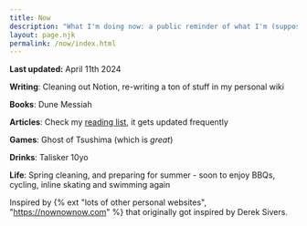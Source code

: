 ```yaml
---
title: Now
description: "What I'm doing now: a public reminder of what I'm (supposed to be...) doing."
layout: page.njk
permalink: /now/index.html
---
```


**Last updated:** April 11th 2024

**Writing**: Cleaning out Notion, re-writing a ton of stuff in my personal wiki

**Books**: Dune Messiah

**Articles**: Check my [reading list](/reading/), it gets updated frequently

**Games**: Ghost of Tsushima (which is _great_)

**Drinks**: Talisker 10yo

**Life**: Spring cleaning, and preparing for summer - soon to enjoy BBQs, cycling, inline skating and swimming again

<div class="hr shadow mb1"></div>

Inspired by {% ext "lots of other personal websites", "https://nownownow.com" %} that originally got inspired by Derek Sivers.
